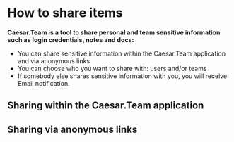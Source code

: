 # How to share items



**Caesar.Team is a tool to share personal and team sensitive information such as login credentials, notes and docs:**

* You can share sensitive information within the Caesar.Team application and via anonymous links
* You can choose who you want to share with: users and/or teams
* If somebody else shares sensitive information with you, you will receive Email notification.

## Sharing within the Caesar.Team application

## Sharing via anonymous links



